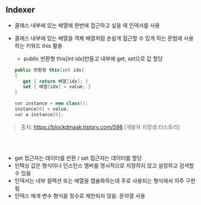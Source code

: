 ## Indexer
- 클래스 내부에 있는 배열에 한번에 접근하고 싶을 때 인덱서를 사용
- 클래스 내부에 있는 배열을 객체 배열처럼 손쉽게 접근할 수 있게 하는 문법에 사용하는 키워드 this 활용
     - public 반환형 this[int idx]만들고 내부에 get, set으로 값 할당


     ``` C#
     public 반환형 this[int idx]
    {
        get { return 배열[idx]; }
        set { 배열[idx] = value; }
    }
    ```
    
    ```C#
    var instance = new class();
    instance[0] = value;
    var a instance[0];
> 출처: https://blockdmask.tistory.com/598 [개발자 지망생:티스토리]</br>

</br>
</br>

- get 접근자는 데이터를 반환 / set 접근자는 데이터를 할당
- 인텍싱 값은 형식이나 인스턴스 멤버를 명시적으로 지정하지 않고 설정하고 검색할 수 있음
- 인덱서는 내부 컬렉션 또는 배열을 캡슐화하는데 주로 사용되는 형식에서 자주 구현됨
- 인덱스 매개 변수 형식을 정수로 제한되지 않음. 문자열 사용 

